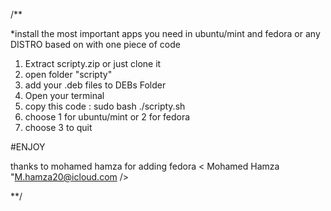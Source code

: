 /**

*install the most important apps you need in ubuntu/mint and fedora or any DISTRO based on with one piece of code

1. Extract scripty.zip  or just clone it 
2. open folder "scripty"
3. add your .deb files to DEBs Folder
4. Open your terminal
5. copy this code : sudo bash ./scripty.sh
6. choose 1 for ubuntu/mint or 2 for fedora
7. choose 3 to quit

#ENJOY

thanks to mohamed hamza for adding fedora < Mohamed Hamza "M.hamza20@icloud.com />

**/


